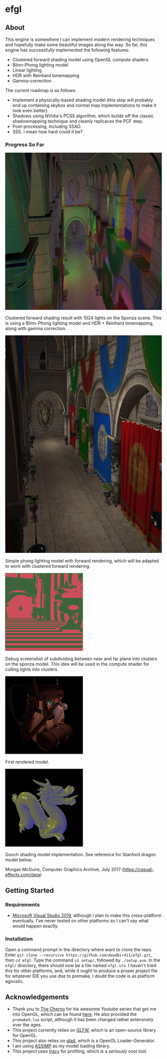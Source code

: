# efgl
## About
This engine is somewhere I can implement modern rendering techniques and hopefully make some beautiful images along the way. So far, this engine has successfully implemented the following features:

* Clustered forward shading model using OpenGL compute shaders
* Blinn-Phong lighting model
* Linear lighting
* HDR with Reinhard tonemapping
* Gamma-correction

The current roadmap is as follows:

* Implement a physically-based shading model (this step will probably end up containing skybox and normal map implementations to make it look even better).
* Shadows using NVidia's PCSS algorithm, which builds off the classic shadowmapping technique and cleanly replcaces the PCF step.
* Post-processing, including SSAO. 
* SSS. I mean how hard could it be?

### Progress So Far

<img src="progress/clustered_demo.PNG" width="900" height="506">

Clustered forward shading result with 1024 lights on the Sponza scene. This is using a Blinn-Phong lighting model and HDR + Reinhard tonemapping, along with gamma correction.

<img src="progress/phong_demo.PNG" width="700" height="700" />

Simple phong lighting model with forward rendering, which will be adapted to work with clustered forward rendering.

<img src="progress/subdiv_demo.PNG" width="250" height="250" />

Debug screenshot of subdividing between near and far plane into clusters on the sponza model. This idea will be used in the compute shader for culling lights into clusters. 

<img src="progress/first_model_render.PNG" width="250" height="250" />   

First rendered model.  

<img src="progress/gooch_shading.PNG" width="250" height="250" />

Gooch shading model implementation. See reference for Stanford dragon model below.

Morgan McGuire, Computer Graphics Archive, July 2017 (https://casual-effects.com/data)

## Getting Started
### Requirements
* [Microsoft Visual Studio 2019](https://visualstudio.microsoft.com/vs/), although I plan to make this cross-platform eventually. I've never tested on other platforms so I can't say what would happen exactly.
### Installation
Open a command prompt in the directory where want to clone the repo. Enter `git clone --recursive https://github.com/deadbird11/efgl.git`, then `cd efgl`. Type the command `cd setup/`, followed by `./setup.exe`. In the `efgl/` directory, there should now be a file named `efgl.sln`. I haven't tried this for other platforms, and, while it ought to produce a proper project file for whatever IDE you use due to premake, I doubt the code is as platform agnostic.
## Acknowledgements
* Thank you to [The Cherno](https://github.com/TheCherno) for his awesome Youtube series that got me into OpenGL, which can be found [here](https://www.youtube.com/watch?v=W3gAzLwfIP0&list=PLlrATfBNZ98foTJPJ_Ev03o2oq3-GGOS2). He also provided the `premake5.lua` script, although it has been changed rather extensively over the ages.
* This project currently relies on [GLFW](https://www.glfw.org/), which is an open-source library for OpenGL.    
* This project also relies on [glad](https://github.com/Dav1dde/glad), which is a OpenGL Loader-Generator.
* I am using [ASSIMP](https://www.assimp.org/) as my model loading library.
* This project uses [tracy](https://github.com/wolfpld/tracy) for profiling, which is a *seriously* cool tool.
